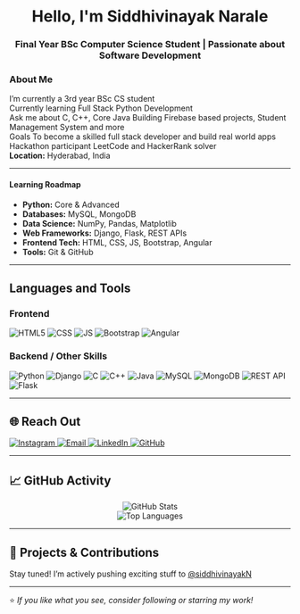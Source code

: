 <h1 align="center">Hello, I'm Siddhivinayak Narale</h1>
<h3 align="center">Final Year BSc Computer Science Student | Passionate about Software Development</h3>

### About Me
I’m currently a 3rd year BSc CS student  
Currently learning Full Stack Python Development  
Ask me about C, C++, Core Java
Building Firebase based projects, Student Management System and more  
Goals To become a skilled full stack developer and build real world apps  
Hackathon participant LeetCode and HackerRank solver  
**Location:** Hyderabad, India

---

#### Learning Roadmap
- **Python:** Core & Advanced 
- **Databases:** MySQL, MongoDB
- **Data Science:** NumPy, Pandas, Matplotlib
- **Web Frameworks:** Django, Flask, REST APIs
- **Frontend Tech:** HTML, CSS, JS, Bootstrap, Angular
- **Tools:** Git & GitHub

---

## Languages and Tools


### Frontend
![HTML5](https://img.shields.io/badge/HTML-e34f26?style=for-the-badge&logo=html5&logoColor=white)
![CSS](https://img.shields.io/badge/CSS-1572b6?style=for-the-badge&logo=css3&logoColor=white)
![JS](https://img.shields.io/badge/JavaScript-f7df1e?style=for-the-badge&logo=javascript&logoColor=black)
![Bootstrap](https://img.shields.io/badge/Bootstrap-563d7c?style=for-the-badge&logo=bootstrap&logoColor=white)
![Angular](https://img.shields.io/badge/Angular-dc0031?style=for-the-badge&logo=angular&logoColor=white)

### Backend / Other Skills
![Python](https://img.shields.io/badge/Python-3776AB?style=for-the-badge&logo=python&logoColor=white)
![Django](https://img.shields.io/badge/Django-092E20?style=for-the-badge&logo=django&logoColor=white)
![C](https://img.shields.io/badge/C-00599C?style=for-the-badge&logo=c&logoColor=white)
![C++](https://img.shields.io/badge/C++-00599C?style=for-the-badge&logo=c%2B%2B&logoColor=white)
![Java](https://img.shields.io/badge/Core%20Java-ED8B00?style=for-the-badge&logo=java&logoColor=white)
![MySQL](https://img.shields.io/badge/MySQL-00758f?style=for-the-badge&logo=mysql&logoColor=white)
![MongoDB](https://img.shields.io/badge/MongoDB-47A248?style=for-the-badge&logo=mongodb&logoColor=white)
![REST API](https://img.shields.io/badge/REST%20API-000000?style=for-the-badge&logo=api&logoColor=white)
![Flask](https://img.shields.io/badge/Flask-000000?style=for-the-badge&logo=flask&logoColor=white)


---

## 🌐 Reach Out

<p>
  <a href="https://www.instagram.com/sid.notserious" target="_blank">
    <img src="https://img.shields.io/badge/Instagram-Follow-E4405F?style=for-the-badge&logo=instagram&logoColor=white" alt="Instagram">
  </a>
  <a href="mailto:siddhivinayakqwe@gmail.com" target="_blank">
    <img src="https://img.shields.io/badge/Email-Mail me-D14836?style=for-the-badge&logo=gmail&logoColor=white" alt="Email">
  </a>
  <a href="https://www.linkedin.com/in/siddhivinayak-narale-199836296" target="_blank">
    <img src="https://img.shields.io/badge/LinkedIn-Connect-blue?style=for-the-badge&logo=linkedin&logoColor=white" alt="LinkedIn">
  </a>
  <a href="https://github.com/siddhivinayakN" target="_blank">
    <img src="https://img.shields.io/badge/GitHub-Profile-000?style=for-the-badge&logo=github&logoColor=white" alt="GitHub">
  </a>
</p>

---

## 📈 GitHub Activity

<p align="center">
  <img src="https://github-readme-stats.vercel.app/api?username=siddhivinayakN&show_icons=true&theme=tokyonight" alt="GitHub Stats" />
  <br>
  <img src="https://github-readme-stats.vercel.app/api/top-langs/?username=siddhivinayakN&layout=compact&theme=tokyonight" alt="Top Languages" />
</p>

---

## 📌 Projects & Contributions

Stay tuned! I’m actively pushing exciting stuff to [@siddhivinayakN](https://github.com/siddhivinayakN)

---

⭐ _If you like what you see, consider following or starring my work!_
